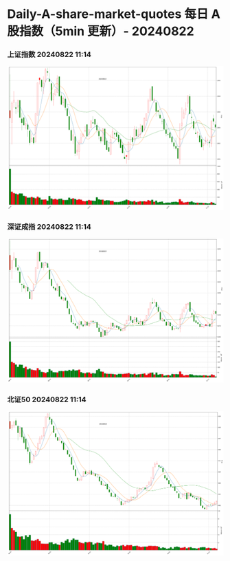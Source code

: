 
# Daily-A-share-market-quotes 每日 A 股指数（5min 更新）- 20240822

### 上证指数 20240822 11:14
![](./fig/2024/8/20240822-sh000001.png)

### 深证成指 20240822 11:14
![](./fig/2024/8/20240822-sz399001.png)

### 北证50 20240822 11:14
![](./fig/2024/8/20240822-bj899050.png)
